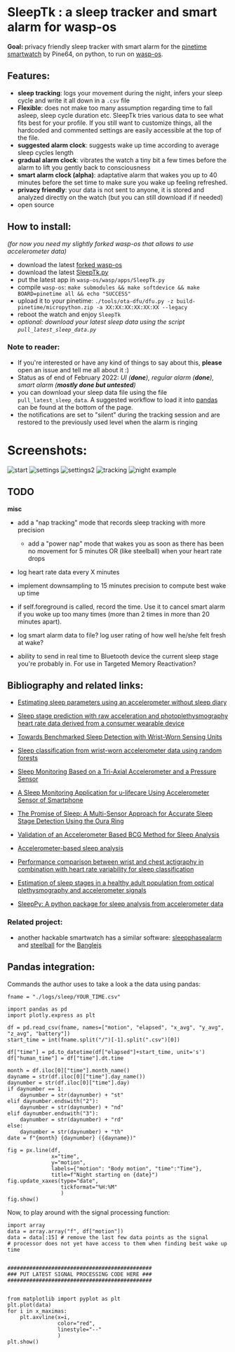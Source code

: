 # SleepTk : a sleep tracker and smart alarm for wasp-os
**Goal:** privacy friendly sleep tracker with smart alarm for the [pinetime smartwatch](https://pine64.com/product/pinetime-smartwatch-sealed/) by Pine64, on python, to run on [wasp-os](https://github.com/daniel-thompson/wasp-os).

## Features:
* **sleep tracking**: logs your movement during the night, infers your sleep cycle and write it all down in a `.csv` file
* **Flexible**: does not make too many assumption regarding time to fall asleep, sleep cycle duration etc. SleepTk tries various data to see what fits best for your profile. If you still want to customize things, all the hardcoded and commented settings are easily accessible at the top of the file.
* **suggested alarm clock**: suggests wake up time according to average sleep cycles length
* **gradual alarm clock**: vibrates the watch a tiny bit a few times before the alarm to lift you gently back to consciousness
* **smart alarm clock (alpha)**: adaptative alarm that wakes you up to 40 minutes before the set time to make sure you wake up feeling refreshed.
* **privacy friendly**: your data is not sent to anyone, it is stored and analyzed directly on the watch (but you can still download if if needed)
* open source

## **How to install**:
*(for now you need my slightly forked wasp-os that allows to use accelerometer data)*
* download the latest [forked wasp-os](https://github.com/thiswillbeyourgithub/wasp-os)
* download the latest [SleepTk.py](./SleepTk.py)
* put the latest app in `wasp-os/wasp/apps/SleepTk.py`
* compile `wasp-os`: `make submodules && make softdevice && make BOARD=pinetime all && echo "SUCCESS"`
* upload it to your pinetime: `./tools/ota-dfu/dfu.py -z build-pinetime/micropython.zip -a XX:XX:XX:XX:XX:XX --legacy`
* reboot the watch and enjoy `SleepTk`
* *optional: download your latest sleep data using the script `pull_latest_sleep_data.py`*

### Note to reader:
* If you're interested or have any kind of things to say about this, **please** open an issue and tell me all about it :)
* Status as of end of February 2022: *UI (**done**), regular alarm (**done**), smart alarm (**mostly done but untested**)*
* you can download your sleep data file using the file `pull_latest_sleep_data`. A suggested workflow to load it into [pandas](https://pypi.org/project/pandas/) can be found at the bottom of the page.
* the notifications are set to "silent" during the tracking session and are restored to the previously used level when the alarm is ringing

# Screenshots:
![start](./screenshots/start_page.png)
![settings](./screenshots/settings_page.png)
![settings2](./screenshots/settings_page2.png)
![tracking](./screenshots/tracking_page.png)
![night example](./screenshots/example_night.png)

## TODO
**misc**
* add a "nap tracking" mode that records sleep tracking with more precision
    * add a "power nap" mode that wakes you as soon as there has been no movement for 5 minutes OR (like steelball) when your heart rate drops
* log heart rate data every X minutes
* implement downsampling to 15 minutes precision to compute best wake up time
* if self.foreground is called, record the time. Use it to cancel smart alarm if you woke up too many times (more than 2 times in more than 20 minutes apart).

* log smart alarm data to file? log user rating of how well he/she felt fresh at wake?
* ability to send in real time to Bluetooth device the current sleep stage you're probably in. For use in Targeted Memory Reactivation?

## Bibliography and related links:
* [Estimating sleep parameters using an accelerometer without sleep diary](https://www.nature.com/articles/s41598-018-31266-z)
* [Sleep stage prediction with raw acceleration and photoplethysmography heart rate data derived from a consumer wearable device](https://academic.oup.com/sleep/article/42/12/zsz180/5549536)
* [Towards Benchmarked Sleep Detection with Wrist-Worn Sensing Units](https://ieeexplore.ieee.org/document/7052479)

* [Sleep classification from wrist-worn accelerometer data using random forests](https://pubmed.ncbi.nlm.nih.gov/33420133/)
* [Sleep Monitoring Based on a Tri-Axial Accelerometer and a Pressure Sensor](https://www.mdpi.com/1424-8220/16/5/750)
* [A Sleep Monitoring Application for u-lifecare Using Accelerometer Sensor of Smartphone](https://link.springer.com/chapter/10.1007/978-3-319-03176-7_20)
* [The Promise of Sleep: A Multi-Sensor Approach for Accurate Sleep Stage Detection Using the Oura Ring](https://www.mdpi.com/1424-8220/21/13/4302)
* [Validation of an Accelerometer Based BCG Method for Sleep Analysis](https://aaltodoc.aalto.fi/handle/123456789/21176)
* [Accelerometer-based sleep analysis](https://patents.google.com/patent/US20140364770A1/en)
* [Performance comparison between wrist and chest actigraphy in combination with heart rate variability for sleep classification](https://www.sciencedirect.com/science/article/pii/S0010482517302597)
* [Estimation of sleep stages in a healthy adult population from optical plethysmography and accelerometer signals](https://iopscience.iop.org/article/10.1088/1361-6579/aa9047/meta)
* [SleepPy: A python package for sleep analysis from accelerometer data](https://joss.theoj.org/papers/10.21105/joss.01663.pdf)

### Related project:
* another hackable smartwatch has a similar software: [sleepphasealarm](https://banglejs.com/apps/#sleepphasealarm) and [steelball](https://github.com/jabituyaben/SteelBall) for the [Banglejs](https://banglejs.com/)



## Pandas integration:
Commands the author uses to take a look a the data using pandas:

```
fname = "./logs/sleep/YOUR_TIME.csv"

import pandas as pd
import plotly.express as plt

df = pd.read_csv(fname, names=["motion", "elapsed", "x_avg", "y_avg", "z_avg", "battery"])
start_time = int(fname.split("/")[-1].split(".csv")[0])

df["time"] = pd.to_datetime(df["elapsed"]+start_time, unit='s')
df["human_time"] = df["time"].dt.time

month = df.iloc[0]["time"].month_name()
dayname = str(df.iloc[0]["time"].day_name())
daynumber = str(df.iloc[0]["time"].day)
if daynumber == 1:
    daynumber = str(daynumber) + "st"
elif daynumber.endswith("2"):
    daynumber = str(daynumber) + "nd"
elif daynumber.endswith("3"):
    daynumber = str(daynumber) + "rd"
else:
    daynumber = str(daynumber) + "th"
date = f"{month} {daynumber} ({dayname})"

fig = px.line(df,
              x="time",
              y="motion",
              labels={"motion": "Body motion", "time":"Time"},
              title=f"Night starting on {date}")
fig.update_xaxes(type="date",
                 tickformat="%H:%M"
                 )
fig.show()
```

Now, to play around with the signal processing function:
```
import array
data = array.array("f", df["motion"])
data = data[:15] # remove the last few data points as the signal
# processor does not yet have access to them when finding best wake up time


##############################################
### PUT LATEST SIGNAL PROCESSING CODE HERE ###
##############################################


from matplotlib import pyplot as plt
plt.plot(data)
for i in x_maximas:
    plt.axvline(x=i,
                color="red",
                linestyle="--"
                )
plt.show()
```
